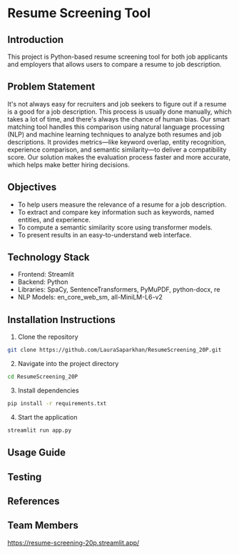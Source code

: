 # Resume Screening Tool
## Introduction
This project is Python-based resume screening tool for both job applicants and employers that allows users to compare a resume to job description.
## Problem Statement
It's not always easy for recruiters and job seekers to figure out if a resume is a good for a job description. This process is usually done manually, which takes a lot of time, and there's always the chance of human bias. Our smart matching tool handles this comparison using natural language processing (NLP) and machine learning techniques to analyze both resumes and job descriptions. It provides metrics—like keyword overlap, entity recognition, experience comparison, and semantic similarity—to deliver a compatibility score. Our solution makes the evaluation process faster and more accurate, which helps make better hiring decisions. 
## Objectives
- To help users measure the relevance of a resume for a job description.
- To extract and compare key information such as keywords, named entities, and experience.
- To compute a semantic similarity score using transformer models.
- To present results in an easy-to-understand web interface.
## Technology Stack
- Frontend: Streamlit
- Backend: Python
- Libraries: SpaCy, SentenceTransformers, PyMuPDF, python-docx, re
- NLP Models: en_core_web_sm, all-MiniLM-L6-v2
## Installation Instructions
1. Clone the repository
```bash
git clone https://github.com/LauraSaparkhan/ResumeScreening_20P.git
```
2. Navigate into the project directory
```bash
cd ResumeScreening_20P
```
3. Install dependencies
```bash
pip install -r requirements.txt
```
4. Start the application
```bash
streamlit run app.py
```
## Usage Guide
## Testing
## References
## Team Members



https://resume-screening-20p.streamlit.app/
